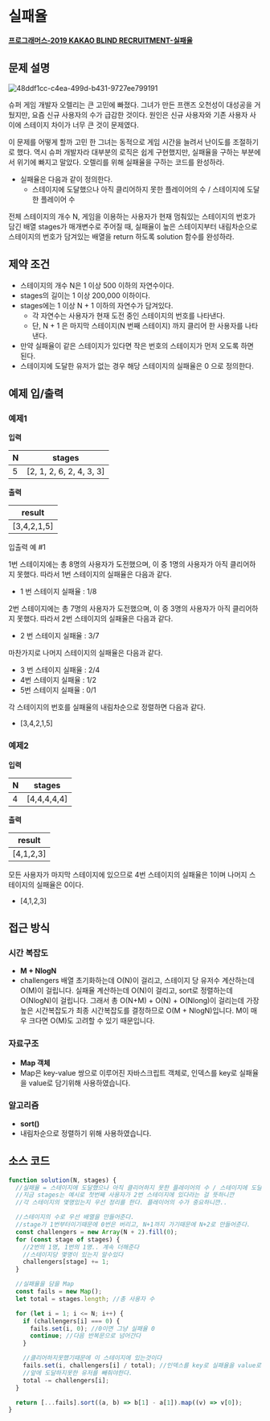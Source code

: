# 실패율

**[프로그래머스-2019 KAKAO BLIND RECRUITMENT-실패율](https://school.programmers.co.kr/learn/courses/30/lessons/42889)**

## 문제 설명

![48ddf1cc-c4ea-499d-b431-9727ee799191](https://github.com/user-attachments/assets/bfe1b1b8-0cac-449e-90d9-32f3ebd4624a)

슈퍼 게임 개발자 오렐리는 큰 고민에 빠졌다. 그녀가 만든 프랜즈 오천성이 대성공을 거뒀지만, 요즘 신규 사용자의 수가 급감한 것이다. 원인은 신규 사용자와 기존 사용자 사이에 스테이지 차이가 너무 큰 것이 문제였다.

이 문제를 어떻게 할까 고민 한 그녀는 동적으로 게임 시간을 늘려서 난이도를 조절하기로 했다. 역시 슈퍼 개발자라 대부분의 로직은 쉽게 구현했지만, 실패율을 구하는 부분에서 위기에 빠지고 말았다. 오렐리를 위해 실패율을 구하는 코드를 완성하라.

- 실패율은 다음과 같이 정의한다.
  - 스테이지에 도달했으나 아직 클리어하지 못한 플레이어의 수 / 스테이지에 도달한 플레이어 수

전체 스테이지의 개수 N, 게임을 이용하는 사용자가 현재 멈춰있는 스테이지의 번호가 담긴 배열 stages가 매개변수로 주어질 때, 실패율이 높은 스테이지부터 내림차순으로 스테이지의 번호가 담겨있는 배열을 return 하도록 solution 함수를 완성하라.

## 제약 조건

- 스테이지의 개수 N은 1 이상 500 이하의 자연수이다.
- stages의 길이는 1 이상 200,000 이하이다.
- stages에는 1 이상 N + 1 이하의 자연수가 담겨있다.
  - 각 자연수는 사용자가 현재 도전 중인 스테이지의 번호를 나타낸다.
  - 단, N + 1 은 마지막 스테이지(N 번째 스테이지) 까지 클리어 한 사용자를 나타낸다.
- 만약 실패율이 같은 스테이지가 있다면 작은 번호의 스테이지가 먼저 오도록 하면 된다.
- 스테이지에 도달한 유저가 없는 경우 해당 스테이지의 실패율은 0 으로 정의한다.

## 예제 입/출력

### 예제1

**입력**

| N   | stages                   |
| --- | ------------------------ |
| 5   | [2, 1, 2, 6, 2, 4, 3, 3] |

**출력**

| result      |
| ----------- |
| [3,4,2,1,5] |

입출력 예 #1

1번 스테이지에는 총 8명의 사용자가 도전했으며, 이 중 1명의 사용자가 아직 클리어하지 못했다. 따라서 1번 스테이지의 실패율은 다음과 같다.

- 1 번 스테이지 실패율 : 1/8

2번 스테이지에는 총 7명의 사용자가 도전했으며, 이 중 3명의 사용자가 아직 클리어하지 못했다. 따라서 2번 스테이지의 실패율은 다음과 같다.

- 2 번 스테이지 실패율 : 3/7

마찬가지로 나머지 스테이지의 실패율은 다음과 같다.

- 3 번 스테이지 실패율 : 2/4
- 4번 스테이지 실패율 : 1/2
- 5번 스테이지 실패율 : 0/1

각 스테이지의 번호를 실패율의 내림차순으로 정렬하면 다음과 같다.

- [3,4,2,1,5]

### 예제2

**입력**

| N   | stages      |
| --- | ----------- |
| 4   | [4,4,4,4,4] |

**출력**

| result    |
| --------- |
| [4,1,2,3] |

모든 사용자가 마지막 스테이지에 있으므로 4번 스테이지의 실패율은 1이며 나머지 스테이지의 실패율은 0이다.

- [4,1,2,3]

## 접근 방식

### 시간 복잡도

- **M + NlogN**
- challengers 배열 초기화하는데 O(N)이 걸리고, 스테이지 당 유저수 계산하는데 O(M)이 걸립니다. 실패율 계산하는데 O(N)이 걸리고, sort로 정렬하는데 O(NlogN)이 걸립니다. 그래서 총 O(N+M) + O(N) + O(Nlong)이 걸리는데 가장 높은 시간복잡도가 최종 시간복잡도를 결정하므로 O(M + NlogN)입니다. M이 매우 크다면 O(M)도 고려할 수 있기 때문입니다.

### 자료구조

- **Map 객체**
- Map은 key-value 쌍으로 이루어진 자바스크립트 객체로, 인덱스를 key로 실패율을 value로 담기위해 사용하였습니다.

### 알고리즘

- **sort()**
- 내림차순으로 정렬하기 위해 사용하였습니다.

## 소스 코드

```js
function solution(N, stages) {
  //실패율 = 스테이지에 도달했으나 아직 클리어하지 못한 플레이어의 수 / 스테이지에 도달한 플레이어 수
  //지금 stages는 예시로 첫번째 사용자가 2번 스테이지에 있다라는 걸 뜻하니깐
  //각 스테이지의 몇명있는지 우선 정리를 한다. 플레이어의 수가 중요하니깐..

  //스테이지의 수로 우선 배열을 만들어준다.
  //stage가 1번부터이기때문에 0번은 버리고, N+1까지 가기때문에 N+2로 만들어준다.
  const challengers = new Array(N + 2).fill(0);
  for (const stage of stages) {
    //2번의 1명, 1번의 1명.. 계속 더해준다
    //스테이지당 몇명이 있는지 알수있다
    challengers[stage] += 1;
  }

  //실패율을 담을 Map
  const fails = new Map();
  let total = stages.length; //총 사용자 수

  for (let i = 1; i <= N; i++) {
    if (challengers[i] === 0) {
      fails.set(i, 0); //0이면 그냥 실패율 0
      continue; //다음 반복문으로 넘어간다
    }

    //클리어하지못했기때문에 이 스테이지에 있는것이다
    fails.set(i, challengers[i] / total); //인덱스를 key로 실패율을 value로
    //앞에 도달하지못한 유저를 빼줘야한다.
    total -= challengers[i];
  }

  return [...fails].sort((a, b) => b[1] - a[1]).map((v) => v[0]);
}
```
